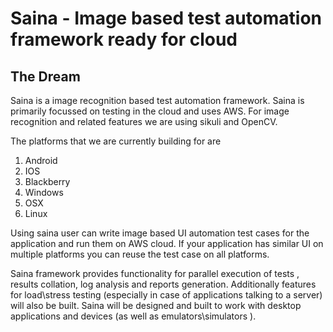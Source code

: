 Saina - Image based test automation framework ready for cloud
==============================================================

The Dream
---------

Saina is a image recognition based test automation framework. Saina is primarily focussed on testing in the cloud and uses AWS. For image recognition and related features we are using sikuli and OpenCV.

The platforms that we are currently building for are 
1. Android
1. IOS
1. Blackberry
1. Windows
1. OSX
1. Linux

Using saina user can write image based UI automation test cases for the application and run them on AWS cloud. If your application has similar UI on multiple platforms you can reuse the test case on all platforms. 

Saina framework provides functionality for parallel execution of tests , results collation, log analysis and reports generation. Additionally features for load\stress testing (especially in case of applications talking to a server) will also be built. Saina will be designed and built to work with desktop applications and devices (as well as emulators\simulators ). 

